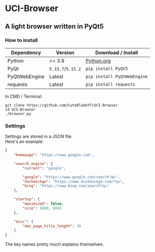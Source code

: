 # UCI-Browser
## A light browser written in PyQt5

### How to install
| Dependency | Version | Download / Install |
| --- | --- | --- |
| Python | >= 3.8 | [Python.org](https://www.python.org/downloads/) |
| PyQt | `5.15.7`/`5.15.2` | `pip install PyQt5` |
| PyQtWebEngine | Latest | `pip install PyQtWebEngine` |
| requests | Latest | `pip install requests` |

In CMD / Terminal:
```
git clone https://github.com/CuteBladeYT/UCI-Browser
cd UCI-Browser
./browser.py
```

### Settings
Settings are stored in a JSON file.<br>
Here's an example:
```json
{
    "homepage": "https://www.google.com",

    "search_engine": {
        "current": "google",

        "google": "https://www.google.com/search?q=",
        "duckduckgo": "https://www.duckduckgo.com/?q=",
        "bing": "https://www.bing.com/search?q="
    },

    "startup": {
        "maximized": false,
        "size": [800, 600]
    },

    "misc": {
        "max_page_title_length": 30
    }
}

```
The key names pretty much explains themselves.